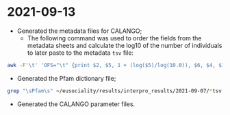 # 2021-09-13

- Generated the metadata files for CALANGO;
	- The following command was used to order the fields from the metadata sheets and calculate the log10 of the number of individuals to later paste to the metadata `tsv` file:
```bash
awk -F'\t' 'OFS="\t" {print $2, $5, 1 + (log($5)/log(10.0)), $6, $4, $1, $3}' ind_counts.txt > data_formatted.txt
```
- Generated the Pfam dictionary file;
```bash
grep "\sPfam\s" ~/eusociality/results/interpro_results/2021-09-07/*tsv | awk -F"\t" '{OFS="\t"}{print $5, $6}' | sort | uniq > pfam_dict.tsv
```
- Generated the CALANGO parameter files.